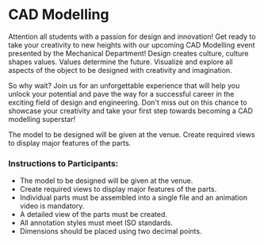 # CAD Modelling 

Attention all students with a passion for design and innovation! Get ready to take your creativity to new heights with our upcoming CAD Modelling event presented by the Mechanical Department! Design creates culture, culture shapes values. Values determine the future. Visualize and explore all aspects of the object to be designed with creativity and imagination. 

So why wait? Join us for an unforgettable experience that will help you unlock your potential and pave the way for a successful career in the exciting field of design and engineering. Don't miss out on this chance to showcase your creativity and take your first step towards becoming a CAD modelling superstar! 

The model to be designed will be given at the venue. 
Create required views to display major features of the parts. 

### Instructions to Participants:
* The model to be designed will be given at the venue. 
* Create required views to display major features of the parts.
* Individual parts must be assembled into a single file and an animation video is mandatory. 
* A detailed view of the parts must be created. 
* All annotation styles must meet ISO standards. 
* Dimensions should be placed using two decimal points.